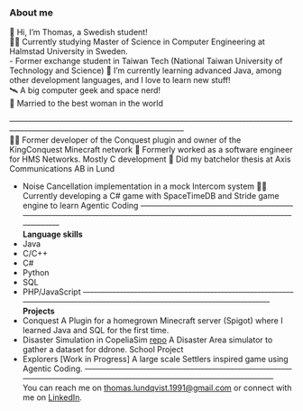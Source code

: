 ### About me  
👋 Hi, I’m Thomas, a Swedish student!  
👨‍🎓 Currently studying Master of Science in Computer Engineering at Halmstad University in Sweden.  
    - Former exchange student in Taiwan Tech (National Taiwan University of Technology and Science)
🌱 I’m currently learning advanced Java, among other development languages, and I love to learn new stuff!  
🛰️ A big computer geek and space nerd!  
🤵 Married to the best woman in the world

~~------------------------------------------------------------------------------------------------------------------------------~~  
👨‍💻 Former developer of the Conquest plugin and owner of the KingConquest Minecraft network
👾 Formerly worked as a software engineer for HMS Networks. Mostly C development
👾 Did my batchelor thesis at Axis Communications AB in Lund
   - Noise Cancellation implementation in a mock Intercom system
👨‍💻 Currently developing a C# game with SpaceTimeDB and Stride game engine to learn Agentic Coding
~~------------------------------------------------------------------------------------------------------------------------------~~  
**Language skills**  
 - Java 
 - C/C++
 - C#
 - Python      
 - SQL
 - PHP/JavaScript
~~------------------------------------------------------------------------------------------------------------------------------~~  
**Projects**
 - Conquest
     A Plugin for a homegrown Minecraft server (Spigot) where I learned Java and SQL for the first time.
 - Disaster Simulation in CopeliaSim [repo](https://github.com/M9GLiquid/disaster-sim-coppeliasim)
     A Disaster Area simulator to gather a dataset for ddrone.
     School Project
 - Explorers [Work in Progress]
     A large scale Settlers inspired game using Agentic Coding. 
~~------------------------------------------------------------------------------------------------------------------------------~~  
You  can  reach  me  on  [thomas.lundqvist.1991@gmail.com](mailto:email@thomas.lundqvist.1991@gmail.com) or  connect  with  me  on  [LinkedIn](https://www.linkedin.com/in/thomas-lundqvist/).  
